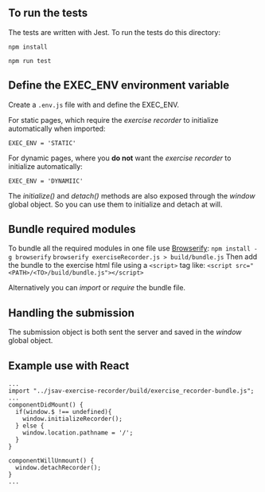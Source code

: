 ## To run the tests
The tests are written with Jest. To run the tests do this directory:

`npm install`

`npm run test`

## Define the EXEC_ENV environment variable
Create a `.env.js` file with and define the EXEC_ENV.

For static pages, which require the *exercise recorder* to initialize automatically when imported:
```
EXEC_ENV = 'STATIC'
```

For dynamic pages, where you **do not** want the *exercise recorder* to initialize automatically:
```
EXEC_ENV = 'DYNAMIIC'
```

The *initialize()* and *detach()* methods are also exposed through the *window* global object. So you can use them to initialize and detach at will.

## Bundle required modules
To bundle all the required modules in one file use [Browserify](http://browserify.org/):
`npm install -g browserify`
`browserify exerciseRecorder.js > build/bundle.js`
Then add the bundle to the exercise html file using a `<script>` tag like:
`<script src="<PATH>/<TO>/build/bundle.js"></script>`

Alternatively you can *import* or *require* the bundle file.

## Handling the submission
The submission object is both sent the server and saved in the *window* global object.

## Example use with React
```
...
import "../jsav-exercise-recorder/build/exercise_recorder-bundle.js";
...
componentDidMount() {
  if(window.$ !== undefined){
    window.initializeRecorder();
  } else {
    window.location.pathname = '/';
  }
}

componentWillUnmount() {
  window.detachRecorder();
}
...
```
